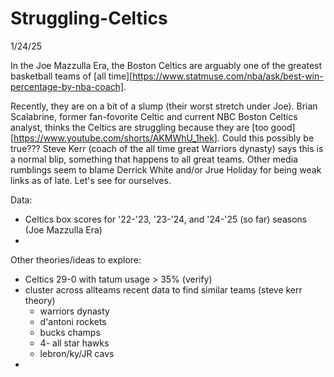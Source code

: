 # Struggling-Celtics

1/24/25

In the Joe Mazzulla Era, the Boston Celtics are arguably one of the greatest basketball teams of [all time][https://www.statmuse.com/nba/ask/best-win-percentage-by-nba-coach].

Recently, they are on a bit of a slump (their worst stretch under Joe). Brian Scalabrine, former fan-fovorite Celtic and current NBC Boston Celtics analyst, thinks the Celtics are struggling because they are [too good][https://www.youtube.com/shorts/AKMWhU_1hek]. Could this possibly be true??? Steve Kerr (coach of the all time great Warriors dynasty) says this is a normal blip, something that happens to all great teams. Other media rumblings seem to blame Derrick White and/or Jrue Holiday for being weak links as of late. Let's see for ourselves.

Data:
- Celtics box scores for '22-'23, '23-'24, and '24-'25 (so far) seasons (Joe Mazzulla Era)
- 

Other theories/ideas to explore:
- Celtics 29-0 with tatum usage > 35% (verify)
- cluster across allteams recent data to find similar teams (steve kerr theory)
  - warriors dynasty
  - d'antoni rockets
  - bucks champs
  - 4- all star hawks
  - lebron/ky/JR cavs
- 
